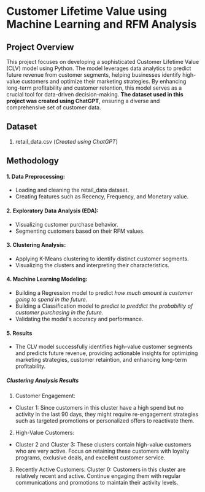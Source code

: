 # Customer Lifetime Value using Machine Learning and RFM Analysis

## Project Overview

This project focuses on developing a sophisticated Customer Lifetime Value (CLV) model using Python. The model leverages data analytics to predict future revenue from customer segments, helping businesses identify high-value customers and optimize their marketing strategies. By enhancing long-term profitability and customer retention, this model serves as a crucial tool for data-driven decision-making. **The dataset used in this project was created using ChatGPT**, ensuring a diverse and comprehensive set of customer data.

## Dataset
1. retail_data.csv (_Created using ChatGPT_)

## Methodology

#### 1. Data Preprocessing:

- Loading and cleaning the retail_data dataset.
- Creating features such as Recency, Frequency, and Monetary value.

#### 2. Exploratory Data Analysis (EDA):

- Visualizing customer purchase behavior.
- Segmenting customers based on their RFM values.

#### 3. Clustering Analysis:

- Applying K-Means clustering to identify distinct customer segments.
- Visualizing the clusters and interpreting their characteristics.

#### 4. Machine Learning Modeling:

- Building a Regression model to predict _how much amount is customer going to spend in the future_.
- Building a Classification model to _predict to preddict the probability of customer purchasing in the future_.
- Validating the model's accuracy and performance.

#### 5. Results
- The CLV model successfully identifies high-value customer segments and predicts future revenue, providing actionable insights for optimizing marketing strategies, customer retaintion, and enhancing long-term profitability.

##### Clustering Analysis Results

1. Customer Engagement:
- Cluster 1: Since customers in this cluster have a high spend but no activity in the last 90 days, they might require re-engagement strategies such as targeted promotions or personalized offers to reactivate them.
  
2. High-Value Customers:
- Cluster 2 and Cluster 3: These clusters contain high-value customers who are very active. Focus on retaining these customers with loyalty programs, exclusive deals, and excellent customer service.
  
3. Recently Active Customers:
Cluster 0: Customers in this cluster are relatively recent and active. Continue engaging them with regular communications and promotions to maintain their activity levels.
